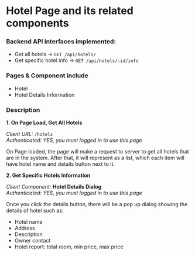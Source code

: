 # Hotel Page and its related components
### Backend API interfaces implemented:

- Get all hotels -> `GET /api/hotels/`
- Get specific hotel info -> `GET /api/hotels/:id/info`


### Pages & Component include
- Hotel
- Hotel Details Information

### Description

**1. On Page Load, Get All Hotels**

*Client URL:* `/hotels`  
*Authenticated: YES, you must logged in to use this page*

On Page loaded, the page will make a request to server to get all hotels that are in the system. After that, it will represent as a list, which each item will have hotel name and details button next to it.

**2. Get Specific Hotels Information**

*Client Component:* **Hotel Details Dialog**  
*Authenticated: YES, you must logged in to use this page*

Once you click the details button, there will be a pop up dialog showing the details of hotel such as:

- Hotel name
- Address
- Description
- Owner contact
- Hotel report: total room, min price, max price
